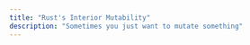 ```yaml
---
title: "Rust's Interior Mutability"
description: "Sometimes you just want to mutate something"
---
```


